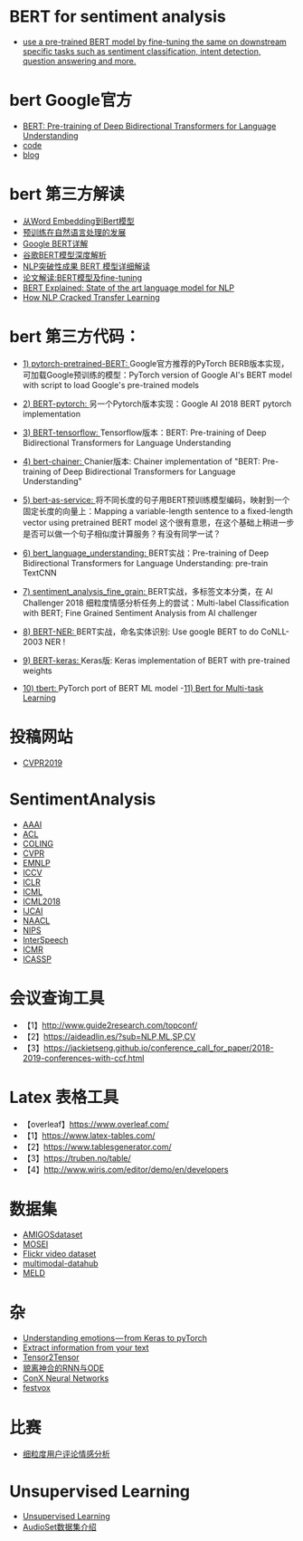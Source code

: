 # BERT for sentiment analysis
  - [use a pre-trained BERT model by fine-tuning the same on downstream specific tasks such as sentiment classification, intent detection, question answering and more.](https://medium.com/huggingface/multi-label-text-classification-using-bert-the-mighty-transformer-69714fa3fb3d)
# bert Google官方
  - [BERT: Pre-training of Deep Bidirectional Transformers for Language Understanding](https://arxiv.org/abs/1810.04805)
  - [code](https://github.com/google-research/bert)
  - [blog](https://ai.googleblog.com/2018/11/open-sourcing-bert-state-of-art-pre.html)
# bert 第三方解读
  - [从Word Embedding到Bert模型](https://zhuanlan.zhihu.com/p/49271699)
  - [预训练在自然语言处理的发展](https://mp.weixin.qq.com/s/LGJvvhotSg7XMn8mg3TZUw)
  - [Google BERT详解](https://zhuanlan.zhihu.com/p/46652512)
  - [谷歌BERT模型深度解析](https://blog.csdn.net/qq_39521554/article/details/83062188)
  - [NLP突破性成果 BERT 模型详细解读](https://zhuanlan.zhihu.com/p/46997268)
  - [论文解读:BERT模型及fine-tuning](https://zhuanlan.zhihu.com/p/46833276)
  - [BERT Explained: State of the art language model for NLP](https://towardsdatascience.com/bert-explained-state-of-the-art-language-model-for-nlp-f8b21a9b6270)
  - [How NLP Cracked Transfer Learning](http://jalammar.github.io/illustrated-bert/)
# bert 第三方代码：

- [1) pytorch-pretrained-BERT: ](https://github.com/huggingface/pytorch-pretrained-BERT)
Google官方推荐的PyTorch BERB版本实现，可加载Google预训练的模型：PyTorch version of Google AI's BERT model with script to load Google's pre-trained models

- [2) BERT-pytorch: ](https://github.com/codertimo/BERT-pytorch)
另一个Pytorch版本实现：Google AI 2018 BERT pytorch implementation

- [3) BERT-tensorflow: ](https://github.com/guotong1988/BERT-tensorflow)
Tensorflow版本：BERT: Pre-training of Deep Bidirectional Transformers for Language Understanding

- [4) bert-chainer: ](https://github.com/soskek/bert-chainer)
Chanier版本: Chainer implementation of "BERT: Pre-training of Deep Bidirectional Transformers for Language Understanding"

- [5) bert-as-service: ](https://github.com/hanxiao/bert-as-service)
将不同长度的句子用BERT预训练模型编码，映射到一个固定长度的向量上：Mapping a variable-length sentence to a fixed-length vector using pretrained BERT model
这个很有意思，在这个基础上稍进一步是否可以做一个句子相似度计算服务？有没有同学一试？

- [6) bert_language_understanding: ](https://github.com/brightmart/bert_language_understanding)
BERT实战：Pre-training of Deep Bidirectional Transformers for Language Understanding: pre-train TextCNN

- [7) sentiment_analysis_fine_grain: ](https://github.com/brightmart/sentiment_analysis_fine_grain)
BERT实战，多标签文本分类，在 AI Challenger 2018 细粒度情感分析任务上的尝试：Multi-label Classification with BERT; Fine Grained Sentiment Analysis from AI challenger

- [8) BERT-NER: ](https://github.com/kyzhouhzau/BERT-NER)
BERT实战，命名实体识别: Use google BERT to do CoNLL-2003 NER !

- [9) BERT-keras: ](https://github.com/Separius/BERT-keras)
Keras版: Keras implementation of BERT with pre-trained weights

- [10) tbert: ](https://github.com/innodatalabs/tbert)
PyTorch port of BERT ML model
-[11) Bert for Multi-task Learning](https://github.com/JayYip/bert-multitask-learning)
# 投稿网站
  - [CVPR2019](https://cmt3.research.microsoft.com/User/Login?ReturnUrl=%2FConference%2FRecent)
# SentimentAnalysis

  - [AAAI](https://www.aaai.org/)
  - [ACL](http://dblp.uni-trier.de/db/conf/acl/)
  - [COLING](https://dblp.org/db/conf/coling/index)
  - [CVPR](https://dblp.uni-trier.de/db/conf/cvpr/)
  - [EMNLP](https://dblp.uni-trier.de/db/conf/emnlp/)
  - [ICCV](https://dblp.uni-trier.de/db/conf/iccv/)
  - [ICLR](https://iclr.cc/)
  - [ICML](https://icml.cc/)
  - [ICML2018](https://icml.cc/Conferences/2018/Schedule?type=Oral)
  - [IJCAI](https://www.ijcai.org/)
  - [NAACL](http://naacl.org/)
  - [NIPS](https://nips.cc/)
  - [InterSpeech](https://dblp.uni-trier.de/db/conf/interspeech/)
  - [ICMR](https://dblp.uni-trier.de/db/conf/mir/)
  - [ICASSP](https://dblp.uni-trier.de/db/conf/icassp/)
# 会议查询工具
  - 【1】http://www.guide2research.com/topconf/
  - 【2】https://aideadlin.es/?sub=NLP,ML,SP,CV
  - 【3】https://jackietseng.github.io/conference_call_for_paper/2018-2019-conferences-with-ccf.html
# Latex 表格工具
  - 【overleaf】https://www.overleaf.com/
  - 【1】https://www.latex-tables.com/
  - 【2】https://www.tablesgenerator.com/
  - 【3】https://truben.no/table/
  - 【4】http://www.wiris.com/editor/demo/en/developers
# 数据集
  - [AMIGOSdataset](http://www.eecs.qmul.ac.uk/mmv/datasets/amigos/index.html)
  - [MOSEI](http://immortal.multicomp.cs.cmu.edu/raw_datasets/)
  - [Flickr video dataset](https://projects.csail.mit.edu/soundnet/)
  - [multimodal-datahub](https://github.com/yyf17/multimodal-datahub)
  - [MELD](https://github.com/yyf17/MELD)
# 杂
  - [Understanding emotions — from Keras to pyTorch](https://medium.com/huggingface/understanding-emotions-from-keras-to-pytorch-3ccb61d5a983)
  - [Extract information from your text](https://azure.microsoft.com/en-us/services/cognitive-services/text-analytics/)
  - [Tensor2Tensor](https://github.com/tensorflow/tensor2tensor#speech-recognition)
  - [貌离神合的RNN与ODE](https://www.jiqizhixin.com/articles/2018-06-29-3)
  - [ConX Neural Networks](https://conx.readthedocs.io/en/latest/README.html)
  - [festvox](http://festvox.org/)
# 比赛
 - [细粒度用户评论情感分析](https://challenger.ai/competition/fsauor2018?type=myteam)
# Unsupervised Learning
 - [Unsupervised Learning](https://github.com/aleju/papers/edit/master/neural-nets/Deep_Clustering_for_Unsupervised_Learning_of_Visual_Features.md)
 - [AudioSet数据集介绍](https://zhuanlan.zhihu.com/p/38575723)
